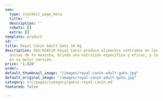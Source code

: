 ```yaml
---
seo:
  type: stackbit_page_meta
  title: ''
  description: ''
  robots: []
  extra: []
template: product
id: ''
title: Royal Canin Adult Gato 10 Kg
description: SKU:RGAF10 Royal Canin produce alimentos centrados en las necesidades
  únicas de tu mascota, brinda una nutrición específica y eficaz, y lo ayuda a convertirse
  en su mejor versión.
price: '1,420'
order: 
default_thumbnail_image: "/images/royal-canin-adult-gato.jpg"
default_original_image: "/images/royal-canin-adult-gato.jpg"
category: src/pages/category/gatos-royal-canin.md
featured: false

---
```

